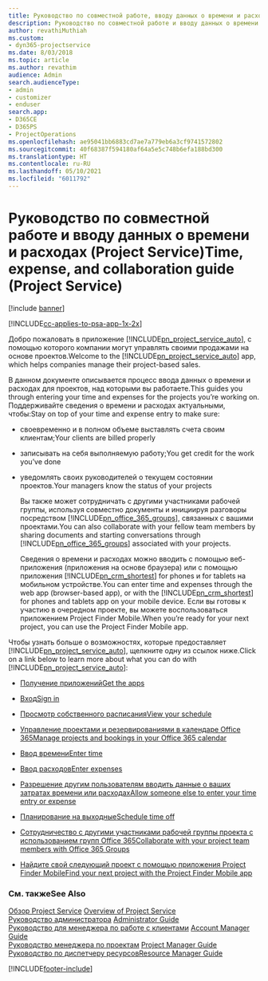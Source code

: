 ```yaml
---
title: Руководство по совместной работе, вводу данных о времени и расходах
description: Руководство по совместной работе и вводу данных о времени и расходах в Project Service
author: revathiMuthiah
ms.custom:
- dyn365-projectservice
ms.date: 8/03/2018
ms.topic: article
ms.author: revathim
audience: Admin
search.audienceType:
- admin
- customizer
- enduser
search.app:
- D365CE
- D365PS
- ProjectOperations
ms.openlocfilehash: ae95041bb6883cd7ae7a779eb6a3cf9741572802
ms.sourcegitcommit: 40f68387f594180af64a5e5c748b6efa188bd300
ms.translationtype: HT
ms.contentlocale: ru-RU
ms.lasthandoff: 05/10/2021
ms.locfileid: "6011792"
---
```

# <a name="time-expense-and-collaboration-guide-project-service"></a><span data-ttu-id="eba5a-103">Руководство по совместной работе и вводу данных о времени и расходах (Project Service)</span><span class="sxs-lookup"><span data-stu-id="eba5a-103">Time, expense, and collaboration guide (Project Service)</span></span>

[!include [banner](../includes/psa-now-project-operations.md)]

[!INCLUDE[cc-applies-to-psa-app-1x-2x](../includes/cc-applies-to-psa-app-1x-2x.md)]

<span data-ttu-id="eba5a-104">Добро пожаловать в приложение [!INCLUDE[pn_project_service_auto](../includes/pn-project-service-auto.md)], с помощью которого компании могут управлять своими продажами на основе проектов.</span><span class="sxs-lookup"><span data-stu-id="eba5a-104">Welcome to the [!INCLUDE[pn_project_service_auto](../includes/pn-project-service-auto.md)] app, which helps companies manage their project-based sales.</span></span> 
  
 <span data-ttu-id="eba5a-105">В данном документе описывается процесс ввода данных о времени и расходах для проектов, над которыми вы работаете.</span><span class="sxs-lookup"><span data-stu-id="eba5a-105">This guides you through entering your time and expenses for the projects you’re working on.</span></span> <span data-ttu-id="eba5a-106">Поддерживайте сведения о времени и расходах актуальными, чтобы:</span><span class="sxs-lookup"><span data-stu-id="eba5a-106">Stay on top of your time and expense entry to make sure:</span></span>  
  
- <span data-ttu-id="eba5a-107">своевременно и в полном объеме выставлять счета своим клиентам;</span><span class="sxs-lookup"><span data-stu-id="eba5a-107">Your clients are billed properly</span></span>  
  
- <span data-ttu-id="eba5a-108">записывать на себя выполняемую работу;</span><span class="sxs-lookup"><span data-stu-id="eba5a-108">You get credit for the work you’ve done</span></span>  
  
- <span data-ttu-id="eba5a-109">уведомлять своих руководителей о текущем состоянии проектов.</span><span class="sxs-lookup"><span data-stu-id="eba5a-109">Your managers know the status of your projects</span></span>  
  
  <span data-ttu-id="eba5a-110">Вы также может сотрудничать с другими участниками рабочей группы, используя совместно документы и инициируя разговоры посредством [!INCLUDE[pn_office_365_groups](../includes/pn-office-365-groups.md)], связанных с вашими проектами.</span><span class="sxs-lookup"><span data-stu-id="eba5a-110">You can also collaborate with your fellow team members by sharing documents and starting conversations through [!INCLUDE[pn_office_365_groups](../includes/pn-office-365-groups.md)] associated with your projects.</span></span>  
  
  <span data-ttu-id="eba5a-111">Сведения о времени и расходах можно вводить с помощью веб-приложения (приложения на основе браузера) или с помощью приложения [!INCLUDE[pn_crm_shortest](../includes/pn-crm-shortest.md)] for phones и for tablets на мобильном устройстве.</span><span class="sxs-lookup"><span data-stu-id="eba5a-111">You can enter time and expenses through the web app (browser-based app), or with the [!INCLUDE[pn_crm_shortest](../includes/pn-crm-shortest.md)] for phones and tablets app on your mobile device.</span></span> <span data-ttu-id="eba5a-112">Если вы готовы к участию в очередном проекте, вы можете воспользоваться приложением Project Finder Mobile.</span><span class="sxs-lookup"><span data-stu-id="eba5a-112">When you’re ready for your next project, you can use the Project Finder Mobile app.</span></span>  
  
<span data-ttu-id="eba5a-113">Чтобы узнать больше о возможностях, которые предоставляет [!INCLUDE[pn_project_service_auto](../includes/pn-project-service-auto.md)], щелкните одну из ссылок ниже.</span><span class="sxs-lookup"><span data-stu-id="eba5a-113">Click on a link below to learn more about what you can do with [!INCLUDE[pn_project_service_auto](../includes/pn-project-service-auto.md)]:</span></span>  
  
-   [<span data-ttu-id="eba5a-114">Получение приложений</span><span class="sxs-lookup"><span data-stu-id="eba5a-114">Get the apps</span></span>](../psa/get-apps.md)  
  
-   [<span data-ttu-id="eba5a-115">Вход</span><span class="sxs-lookup"><span data-stu-id="eba5a-115">Sign in</span></span>](../psa/sign-in.md)  
  
-   [<span data-ttu-id="eba5a-116">Просмотр собственного расписания</span><span class="sxs-lookup"><span data-stu-id="eba5a-116">View your schedule</span></span>](../psa/view-schedule.md)  
  
-   [<span data-ttu-id="eba5a-117">Управление проектами и резервированиями в календаре Office 365</span><span class="sxs-lookup"><span data-stu-id="eba5a-117">Manage projects and bookings in your Office 365 calendar</span></span>](../psa/manage-project-bookings-office-365-calendar.md)  
  
-   [<span data-ttu-id="eba5a-118">Ввод времени</span><span class="sxs-lookup"><span data-stu-id="eba5a-118">Enter time</span></span>](../psa/enter-time.md)  
  
-   [<span data-ttu-id="eba5a-119">Ввод расходов</span><span class="sxs-lookup"><span data-stu-id="eba5a-119">Enter expenses</span></span>](../psa/enter-expenses.md)  
  
-   [<span data-ttu-id="eba5a-120">Разрешение другим пользователям вводить данные о ваших затратах времени или расходах</span><span class="sxs-lookup"><span data-stu-id="eba5a-120">Allow someone else to enter your time entry or expense</span></span>](../psa/allow-someone-else-enter-time-entry-expense.md)  
  
-   [<span data-ttu-id="eba5a-121">Планирование на выходные</span><span class="sxs-lookup"><span data-stu-id="eba5a-121">Schedule time off</span></span>](../psa/schedule-time-off.md)  
  
-   [<span data-ttu-id="eba5a-122">Сотрудничество с другими участниками рабочей группы проекта с использованием групп Office 365</span><span class="sxs-lookup"><span data-stu-id="eba5a-122">Collaborate with your project team members with Office 365 Groups</span></span>](../psa/collaborate-project-team-members-office-365-groups.md)  
  
-   [<span data-ttu-id="eba5a-123">Найдите свой следующий проект с помощью приложения Project Finder Mobile</span><span class="sxs-lookup"><span data-stu-id="eba5a-123">Find your next project with the Project Finder Mobile app</span></span>](../psa/find-next-project-finder-mobile-app.md)  
  
### <a name="see-also"></a><span data-ttu-id="eba5a-124">См. также</span><span class="sxs-lookup"><span data-stu-id="eba5a-124">See Also</span></span>  
 <span data-ttu-id="eba5a-125">[Обзор Project Service](../psa/overview.md) </span><span class="sxs-lookup"><span data-stu-id="eba5a-125">[Overview of Project Service](../psa/overview.md) </span></span>  
 <span data-ttu-id="eba5a-126">[Руководство администратора](../psa/admin-guide.md) </span><span class="sxs-lookup"><span data-stu-id="eba5a-126">[Administrator Guide](../psa/admin-guide.md) </span></span>  
 <span data-ttu-id="eba5a-127">[Руководство для менеджера по работе с клиентами](../psa/account-manager-guide.md) </span><span class="sxs-lookup"><span data-stu-id="eba5a-127">[Account Manager Guide](../psa/account-manager-guide.md) </span></span>  
 <span data-ttu-id="eba5a-128">[Руководство менеджера по проектам](../psa/project-manager-guide.md) </span><span class="sxs-lookup"><span data-stu-id="eba5a-128">[Project Manager Guide](../psa/project-manager-guide.md) </span></span>  
 [<span data-ttu-id="eba5a-129">Руководство по диспетчеру ресурсов</span><span class="sxs-lookup"><span data-stu-id="eba5a-129">Resource Manager Guide</span></span>](../psa/resource-manager-guide.md)   


[!INCLUDE[footer-include](../includes/footer-banner.md)]